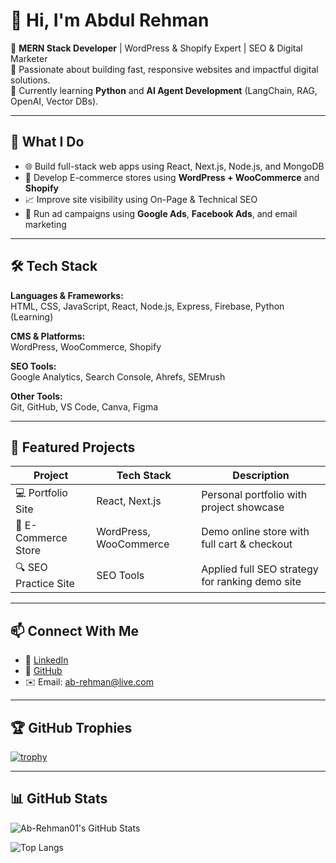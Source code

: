 # 👋 Hi, I'm Abdul Rehman

🚀 **MERN Stack Developer** | WordPress & Shopify Expert | SEO & Digital Marketer  
🎯 Passionate about building fast, responsive websites and impactful digital solutions.  
🧠 Currently learning **Python** and **AI Agent Development** (LangChain, RAG, OpenAI, Vector DBs).

---

## 💼 What I Do

- 🌐 Build full-stack web apps using React, Next.js, Node.js, and MongoDB  
- 🛒 Develop E-commerce stores using **WordPress + WooCommerce** and **Shopify**  
- 📈 Improve site visibility using On-Page & Technical SEO  
- 📢 Run ad campaigns using **Google Ads**, **Facebook Ads**, and email marketing

---

## 🛠 Tech Stack

**Languages & Frameworks:**  
HTML, CSS, JavaScript, React, Node.js, Express, Firebase, Python (Learning)

**CMS & Platforms:**  
WordPress, WooCommerce, Shopify

**SEO Tools:**  
Google Analytics, Search Console, Ahrefs, SEMrush

**Other Tools:**  
Git, GitHub, VS Code, Canva, Figma

---

## 🔧 Featured Projects

| Project | Tech Stack | Description |
|--------|------------|-------------|
| 💻 Portfolio Site | React, Next.js | Personal portfolio with project showcase |
| 🛒 E-Commerce Store | WordPress, WooCommerce | Demo online store with full cart & checkout |
| 🔍 SEO Practice Site | SEO Tools | Applied full SEO strategy for ranking demo site |

---

## 📫 Connect With Me

- 💼 [LinkedIn](https://www.linkedin.com/in/abdul-rehman)  
- 🐙 [GitHub](https://github.com/Ab-Rehman01)  
- ✉️ Email: ab-rehman@live.com

---

## 🏆 GitHub Trophies

[![trophy](https://github-profile-trophy.vercel.app/?username=Ab-Rehman01&theme=onedark)](https://github.com/ryo-ma/github-profile-trophy)

---

## 📊 GitHub Stats

![Ab-Rehman01's GitHub Stats](https://github-readme-stats.vercel.app/api?username=Ab-Rehman01&show_icons=true&theme=onedark)

![Top Langs](https://github-readme-stats.vercel.app/api/top-langs/?username=Ab-Rehman01&layout=compact&theme=onedark)


